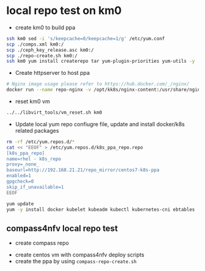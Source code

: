 
# local repo test on km0

- create km0 to build ppa

```bash
ssh km0 sed -i 's/keepcache=0/keepcache=1/g' /etc/yum.conf
scp ./comps.xml km0:/
scp ./ceph_key_release.asc km0:/
scp ./repo-create.sh km0:/
ssh km0 yum install createrepo tar yum-plugin-priorities yum-utils -y
```

- Create httpserver to host ppa

```bash
# Nginx image usage please refer to https://hub.docker.com/_/nginx/
docker run --name repo-nginx -v /opt/kk8s/nginx-content:/usr/share/nginx/html:ro -d -p 80:80 nginx
```

- reset km0 vm

```bash
../../libvirt_tools/vm_reset.sh km0
```

- Update local yum repo confiugre file, update and install docker/k8s related packages

```bash
rm -rf /etc/yum.repos.d/*
cat << "EEOF" > /etc/yum.repos.d/k8s_ppa_repo.repo
[k8s_ppa_repo]
name=rhel - k8s_repo
proxy=_none_
baseurl=http://192.168.21.21/repo_mirror/centos7-k8s-ppa
enabled=1
gpgcheck=0
skip_if_unavailable=1
EEOF

yum update
yum -y install docker kubelet kubeadm kubectl kubernetes-cni ebtables
```

## compass4nfv local repo test

- create compass repo

* create centos vm with compass4nfv deploy scripts
* create the ppa by using `compass-repo-create.sh`

